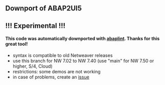 ## Downport of ABAP2UI5

## !!! Experimental !!! 

#### This code was automatically downported with [abaplint](https://github.com/abaplint/abaplint). Thanks for this great tool!

* syntax is compatible to old Netweaver releases
* use this branch for NW 7.02 to NW 7.40 (use "main" for NW 7.50 or higher, S/4, Cloud)
* restrictions: some demos are not working
* in case of problems, create an [issue](https://github.com/oblomov-dev/ABAP2UI5/issues)


